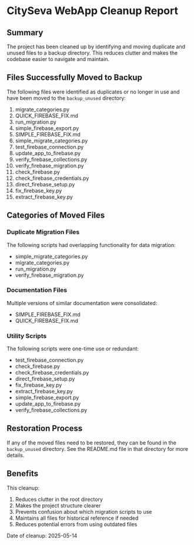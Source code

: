 # CitySeva WebApp Cleanup Report

## Summary
The project has been cleaned up by identifying and moving duplicate and unused files to a backup directory. This reduces clutter and makes the codebase easier to navigate and maintain.

## Files Successfully Moved to Backup
The following files were identified as duplicates or no longer in use and have been moved to the `backup_unused` directory:

1. migrate_categories.py
2. QUICK_FIREBASE_FIX.md
3. run_migration.py
4. simple_firebase_export.py
5. SIMPLE_FIREBASE_FIX.md
6. simple_migrate_categories.py
7. test_firebase_connection.py
8. update_app_to_firebase.py
9. verify_firebase_collections.py
10. verify_firebase_migration.py
11. check_firebase.py
12. check_firebase_credentials.py
13. direct_firebase_setup.py
14. fix_firebase_key.py
15. extract_firebase_key.py

## Categories of Moved Files

### Duplicate Migration Files
The following scripts had overlapping functionality for data migration:
- simple_migrate_categories.py
- migrate_categories.py 
- run_migration.py
- verify_firebase_migration.py

### Documentation Files
Multiple versions of similar documentation were consolidated:
- SIMPLE_FIREBASE_FIX.md
- QUICK_FIREBASE_FIX.md

### Utility Scripts
The following scripts were one-time use or redundant:
- test_firebase_connection.py
- check_firebase.py
- check_firebase_credentials.py
- direct_firebase_setup.py
- fix_firebase_key.py
- extract_firebase_key.py
- simple_firebase_export.py
- update_app_to_firebase.py
- verify_firebase_collections.py

## Restoration Process
If any of the moved files need to be restored, they can be found in the `backup_unused` directory. See the README.md file in that directory for more details.

## Benefits
This cleanup:
1. Reduces clutter in the root directory
2. Makes the project structure clearer
3. Prevents confusion about which migration scripts to use
4. Maintains all files for historical reference if needed
5. Reduces potential errors from using outdated files

Date of cleanup: 2025-05-14 